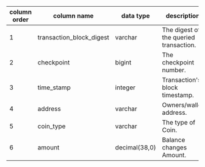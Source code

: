 | column order | column name              | data type     | description                            | is_unique_key |
| ------------ | ------------------------ | ------------- | -------------------------------------- | ------------- |
| 1            | transaction_block_digest | varchar       | The digest of the queried transaction. | Y             |
| 2            | checkpoint               | bigint        | The checkpoint number.                 | Y             |
| 3            | time_stamp               | integer       | Transaction's block timestamp.         |               |
| 4            | address                  | varchar       | Owners/wallet address.                 | Y             |
| 5            | coin_type                | varchar       | The type of Coin.                      | Y             |
| 6            | amount                   | decimal(38,0) | Balance changes Amount.                |
